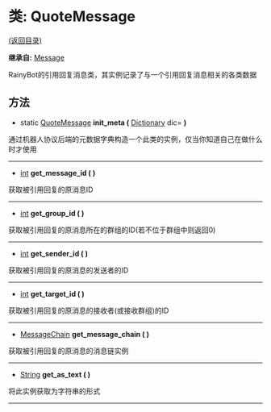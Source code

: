 # 类: QuoteMessage  
[(返回目录)](README.md)  
  
**继承自:** [Message](Message.md)  
  
RainyBot的引用回复消息类，其实例记录了与一个引用回复消息相关的各类数据  
  
## 方法 
  
- static [QuoteMessage](QuoteMessage.md) **init_meta (** [Dictionary](https://docs.godotengine.org/en/latest/classes/class_dictionary.html) dic= **)**  
  
通过机器人协议后端的元数据字典构造一个此类的实例，仅当你知道自己在做什么时才使用  
  
---  
  
-  [int](https://docs.godotengine.org/en/latest/classes/class_int.html) **get_message_id ( )**  
  
获取被引用回复的原消息ID  
  
---  
  
-  [int](https://docs.godotengine.org/en/latest/classes/class_int.html) **get_group_id ( )**  
  
获取被引用回复的原消息所在的群组的ID(若不位于群组中则返回0)  
  
---  
  
-  [int](https://docs.godotengine.org/en/latest/classes/class_int.html) **get_sender_id ( )**  
  
获取被引用回复的原消息的发送者的ID  
  
---  
  
-  [int](https://docs.godotengine.org/en/latest/classes/class_int.html) **get_target_id ( )**  
  
获取被引用回复的原消息的接收者(或接收群组)的ID  
  
---  
  
-  [MessageChain](MessageChain.md) **get_message_chain ( )**  
  
获取被引用回复的原消息的消息链实例  
  
---  
  
-  [String](https://docs.godotengine.org/en/latest/classes/class_string.html) **get_as_text ( )**  
  
将此实例获取为字符串的形式  
  
---  
  

